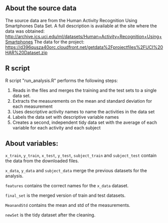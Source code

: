 ## About the source data
The source data are from the Human Activity Recognition Using Smartphones Data Set. A full description is available at the site where the data was obtained:
http://archive.ics.uci.edu/ml/datasets/Human+Activity+Recognition+Using+Smartphones
The data for the project: https://d396qusza40orc.cloudfront.net/getdata%2Fprojectfiles%2FUCI%20HAR%20Dataset.zip 

## R script
R script "run_analysis.R" performs the following steps:   
1. Reads in the files and merges the training and the test sets to a single data set.    
2. Extracts the measurements on the mean and standard deviation for each measurement     
3. Uses descriptive activity names to name the activities in the data set   
4. Labels the data set with descriptive variable names   
5. Creates a second, independent tidy data set with the average of each variable for each activity and each subject   

## About variables:   
`x_train`, `y_train`, `x_test`, `y_test`, `subject_train` and `subject_test` contain the data from the downloaded files.

`x_data`, `y_data` and `subject_data` merge the previous datasets for the analysis.

`features` contains the correct names for the `x_data` dataset.

`final_set` is the merged version of train and test datasets.

`MeanandStd` contains the mean and std of the measurements.

`newSet` is the tidy dataset after the cleaning.
